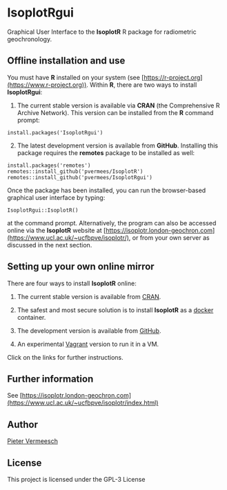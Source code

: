 # IsoplotRgui

Graphical User Interface to the **IsoplotR** R package for radiometric
geochronology.

## Offline installation and use

You must have **R** installed on your system (see
[https://r-project.org](https://www.r-project.org)). Within **R**, there
are two ways to install **IsoplotRgui**:

1. The current stable version is available via **CRAN** (the
Comprehensive R Archive Network). This version can be installed from
the **R** command prompt:

```
install.packages('IsoplotRgui')
```

2. The latest development version is available from
**GitHub**. Installing this package requires the **remotes** package
to be installed as well:

```
install.packages('remotes')
remotes::install_github('pvermees/IsoplotR')
remotes::install_github('pvermees/IsoplotRgui')
```

Once the package has been installed, you can run the browser-based
graphical user interface by typing:

```
IsoplotRgui::IsoplotR()
```

at the command prompt. Alternatively, the program can also be accessed
online via the **IsoplotR** website at
[https://isoplotr.london-geochron.com](https://www.ucl.ac.uk/~ucfbpve/isoplotr/),
or from your own server as discussed in the next section.

## Setting up your own online mirror

There are four ways to install **IsoplotR** online:

1. The current stable version is available from [CRAN](build/CRAN.md).

2. The safest and most secure solution is to install **IsoplotR** as a
[docker](build/docker.md) container.

3. The development version is available from [GitHub](build/git.md).

4. An experimental [Vagrant](build/vagrant.md) version to run it in a VM.


Click on the links for further instructions.

## Further information

See [https://isoplotr.london-geochron.com](https://www.ucl.ac.uk/~ucfbpve/isoplotr/index.html)

## Author

[Pieter Vermeesch](https://www.ucl.ac.uk/~ucfbpve/index.html)

## License

This project is licensed under the GPL-3 License